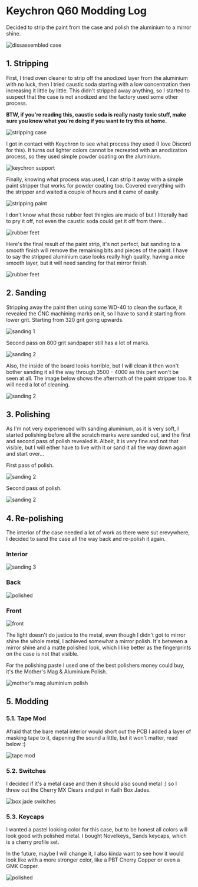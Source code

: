 # Keychron Q60 Modding Log

Decided to strip the paint from the case and polish the aluminium to a mirror shine.

![dissassembled case](./images/001.jpeg)


## 1. Stripping

First, I tried oven cleaner to strip off the anodized layer from the aluminium with no luck, then I tried caustic soda starting with a low concentration then increasing it little by little. This didn't stripped away anything, so I started to suspect that the case is not anodized and the factory used some other process.

**BTW, if you're reading this, caustic soda is really nasty toxic stuff, make sure you know what you're doing if you want to try this at home.**

![stripping case](./images/002.jpeg)


I got in contact with Keychron to see what process they used (I love Discord for this). It turns out lighter colors cannot be recreated with an anodization process, so they used simple powder coating on the aluminium.

![keychron support](./images/003.jpeg)

Finally, knowing what process was used, I can strip it away with a simple paint stripper that works for powder coating too. Covered everything with the stripper and waited a couple of hours and it came of easily.

![stripping paint](./images/004.jpeg)

I don't know what those rubber feet thingies are made of but I litterally had to pry it off, not even the caustic soda could get it off from there...

![rubber feet](./images/005.jpeg)

Here's the final result of the paint strip, it's not perfect, but sanding to a smooth finish will remove the remaining bits and pieces of the paint. I have to say the stripped aluminium case looks really high quality, having a nice smooth layer, but it will need sanding for that mirror finish.

![rubber feet](./images/006.jpeg)

## 2. Sanding

Stripping away the paint then using some WD-40 to clean the surface, it revealed the CNC machining marks on it, so I have to sand it starting from lower grit. Starting from 320 grit going upwards.

![sanding 1](./images/007.jpeg)

Second pass on 800 grit sandpaper still has a lot of marks.


![sanding 2](./images/008.jpeg)

Also, the inside of the board looks horrible, but I will clean it then won't bother sanding it all the way through 3500 - 4000 as this part won't be seen at all. The image below shows the aftermath of the paint stripper too. It will need a lot of cleaning.

![sanding 2](./images/011.jpeg)


## 3. Polishing

As I'm not very experienced with sanding aluminium, as it is very soft, I started polishing before all the scratch marks were sanded out, and the first and second pass of polish revealed it. Albeit, it is very fine and not that visible, but I will either have to live with it or sand it all the way down again and start over...

First pass of polish.

![sanding 2](./images/009-1.jpeg)


Second pass of polish.

![sanding 2](./images/010-2.jpeg)

## 4. Re-polishing

The interior of the case needed a lot of work as there were sut erevywhere, I decided to sand the case all the way back and re-polish it again.


### Interior
![sanding 3](./images/012.jpeg)

### Back
![polished](./images/014.jpeg)

### Front
![front](./images/016.jpeg)

The light doesn't do justice to the metal, even though I didn't got to mirror shine the whole metal, I achieved somewhat a mirror polish. It's between a mirror shine and a matte polished look, which I like better as the fingerprints on the case is not that visible.

For the polishing paste I used one of the best polishers money could buy, it's the Mother's Mag & Aluminium Polish.

![mother's mag aluminium polish](./images/mothers-mag.jpeg)


## 5. Modding

### 5.1. Tape Mod

Afraid that the bare metal interior would short out the PCB I added a layer of masking tape to it, dapening the sound a little, but it won't matter, read below :)

![tape mod](./images/013.jpeg)

### 5.2. Switches

I decided if it's a metal case and then it should also sound metal :) so I threw out the Cherry MX Clears and put in Kailh Box Jades.

![box jade switches](./images/017.jpeg)

### 5.3. Keycaps

I wanted a pastel looking color for this case, but to be honest all colors will look good with polished metal. I bought Novelkeys_ Sands keycaps, which is a cherry profile set.

In the future, maybe I will change it, I also kinda want to see how it would look like with a more stronger color, like a PBT Cherry Copper or even a GMK Copper.


![polished](./images/018.jpeg)











